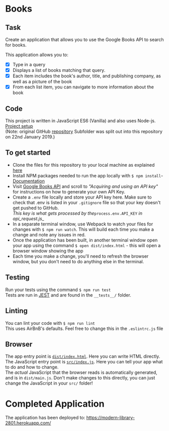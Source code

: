 # Books  

## Task  
Create an application that allows you to use the Google Books API to search for books.  

This application allows you to:  
- [x] Type in a query
- [x] Displays a list of books matching that query.  
- [x] Each item includes the book's author, title, and publishing company, as well as a picture of the book  
- [x] From each list item, you can navigate to more information about the book  

## Code  
This project is written in JavaScript ES6 (Vanilla) and also uses Node-js.
[Project setup](https://github.com/pelensky/JavaScriptStarterKit)  
(Note: original GitHub [repository](https://github.com/sohbaker/Books-old) Subfolder was split out into this repository on 22nd January 2019.)  

## To get started  
- Clone the files for this repository to your local machine as explained [here](https://help.github.com/articles/cloning-a-repository/)  
- Install NPM packages needed to run the app locally with `$ npm install`- [Documentation](https://docs.npmjs.com/cli/install)   
- Visit [Google Books API](https://developers.google.com/books/docs/v1/using) and scroll to _"Acquiring and using an API key"_ for instructions on how to generate your own API Key.  
- Create a `.env` file locally and store your API key here.  Make sure to check that .env is listed in your `.gitignore` file so that your key doesn't get pushed to GitHub.  
    _This key is what gets processed by the_`process.env.API_KEY` _in api_request.js__  
- In a separate terminal window, use Webpack to watch your files for changes with `$ npm run watch`. This will build each time you make a change and note any issues in red.  
- Once the application has been built, in another terminal window open your app using the command `$ open dist/index.html` - this will open a browser window showing the app  
- Each time you make a change, you'll need to refresh the browser window, but you don't need to do anything else in the terminal.  

## Testing  
Run your tests using the command `$ npm run test`  
Tests are run in [JEST](https://www.npmjs.com/package/jest) and are found in the `__tests__/` folder.  

## Linting   
You can lint your code with `$ npm run lint`  
This uses AirBnB's defaults. Feel free to change this in the `.eslintrc.js` file  

## Browser  
The app entry point is [`dist/index.html`](dist/index.html). Here you can write HTML directly.  
The JavaScript entry point is [`src/index.js`](src/index.js). Here you can tell your app what to do and how to change.  
The _actual_ JavaScript that the browser reads is automatically generated, and is in `dist/main.js`. Don't make changes to this directly, you can just change the JavaScript in your `src/` folder!  

# Completed Application  
The application has been deployed to: https://modern-library-2801.herokuapp.com/  
